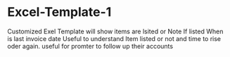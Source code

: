 # Excel-Template-1
Customized Exel Template will show items are lsited or Note 
If listed When is last invoice date 
Useful to understand Item listed or not and time to rise oder again.
useful for promter to follow up their accounts
